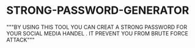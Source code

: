 # STRONG-PASSWORD-GENERATOR
"""BY USING THIS TOOL YOU CAN CREAT A STRONG PASSWORD FOR YOUR SOCIAL MEDIA HANDEL .
IT PREVENT YOU FROM  BRUTE FORCE ATTACK"""
